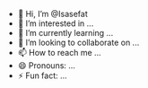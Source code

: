 - 👋 Hi, I’m @Isasefat
- 👀 I’m interested in ...
- 🌱 I’m currently learning ...
- 💞️ I’m looking to collaborate on ...
- 📫 How to reach me ...
- 😄 Pronouns: ...
- ⚡ Fun fact: ...

<!---
Isasefat/Isasefat is a ✨ special ✨ repository because its `README.md` (this file) appears on your GitHub profile.
You can click the Preview link to take a look at your changes.
--->
